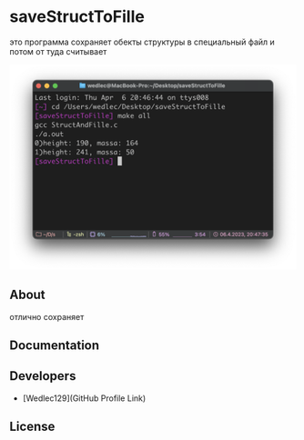 # saveStructToFille

это программа сохраняет обекты структуры в специальный файл и потом от туда считывает



<p align="center">
      <img src="https://github.com/Wedlec129/saveStructToFille/blob/main/11.png" width="726">
</p>





## About

отлично сохраняет

## Documentation



## Developers

- [Wedlec129](GitHub Profile Link)

## License

